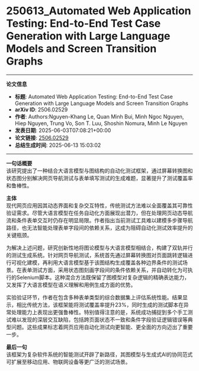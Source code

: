 # 250613_Automated Web Application Testing: End-to-End Test Case Generation with Large Language Models and Screen Transition Graphs

---
**论文信息**

- **标题**: Automated Web Application Testing: End-to-End Test Case Generation with Large Language Models and Screen Transition Graphs
- **arXiv ID**: 2506.02529
- **作者**: Authors:Nguyen-Khang Le, Quan Minh Bui, Minh Ngoc Nguyen, Hiep Nguyen, Trung Vo, Son T. Luu, Shoshin Nomura, Minh Le Nguyen
- **发表日期**: 2025-06-03T07:08:21+00:00
- **论文链接**: [2506.02529](https://arxiv.org/abs/2506.02529)
- **总结生成时间**: 2025-06-13 15:03:02

---

**一句话概要**  
该研究提出了一种结合大语言模型与图结构的自动化测试框架，通过屏幕转换图和状态图分别解决网页导航测试与表单填写测试的生成难题，显著提升了测试覆盖率和鲁棒性。

**主体**  
现代网页应用因其动态界面和复杂交互特性，传统测试方法难以全面覆盖其可靠性验证需求。尽管大语言模型在任务自动化方面展现出潜力，但在处理网页动态导航流和条件表单交互时仍存在明显局限。作者指出当前测试工具难以建模多步骤导航路径，也无法智能处理表单字段间的依赖关系，这成为阻碍自动化测试效率提升的关键瓶颈。

为解决上述问题，研究创新性地将图论模型与大语言模型相结合，构建了双轨并行的测试生成系统。针对网页导航测试，系统首先通过屏幕转换图对页面跳转逻辑进行可视化建模，再利用大语言模型基于该图结构生成覆盖各种边界条件的测试场景。在表单测试方面，采用状态图刻画字段间的条件依赖关系，并自动转化为可执行的Selenium脚本。这种混合方法既保留了图模型对复杂逻辑的精确表达能力，又发挥了大语言模型在语义理解和用例生成方面的优势。

实验验证环节，作者在包含多种表单类型的综合数据集上评估系统性能。结果显示，相比传统方法，该框架能将测试覆盖率提升23%，同时生成的测试脚本在异常处理能力上表现出更强鲁棒性。特别值得注意的是，系统成功捕捉到多个手工测试难以发现的深层交互缺陷，包括跨页面状态不一致和条件字段验证逻辑错误等典型问题。这些成果标志着网页应用自动化测试向更智能、更全面的方向迈出了重要一步。

**最后一句**  
该框架为复杂软件系统的智能测试开辟了新路径，其图模型与生成式AI的协同范式可扩展至移动应用、物联网设备等更广泛的测试场景。